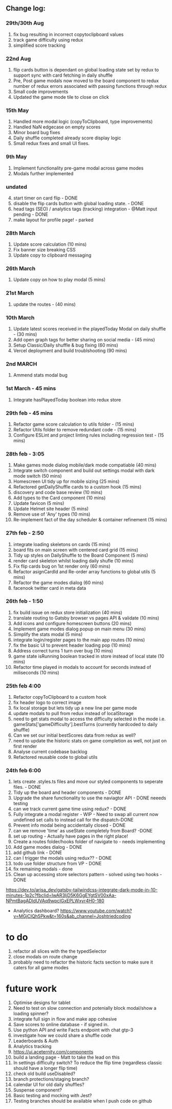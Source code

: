 ## Change log: 


### 29th/30th Aug 
1) fix bug resulting in incorrect copytoclipboard values
2) track game difficulty using redux
3) simplified score tracking

### 22nd Aug 

1) flip cards button is dependant on global loading state set by redux to support sync with card fetching in daily shuffle
2) Pre, Post game modals now moved to the board component to redux number of redux errors associated with passing functions through redux
3) Small code improvements 
4) Updated the game mode tile to close on click
### 15th May 

1) Handled more modal logic (copyToClipboard, type improvements)
2) Handled NaN edgecase on empty scores
3) Minor board bug fixes
4) Daily shuffle completed already score display logic
5) Small redux fixes and small UI fixes. 

### 9th May 

1) Implement functionality pre-game modal across game modes
2) Modals further implemented

### undated

4) start timer on card flip - DONE
3) disable the flip cards button with global loading state. - DONE
6) head tags (SEO) / analytics tags (tracking) integration - @Matt input pending  - DONE
10) make layout for profile page! - parked

### 28th March

1) Update score calculation (10 mins)
2) Fix banner size breaking CSS
3) Update copy to clipboard messaging

### 26th March

1) Update copy on how to play modal (5 mins)
 

### 21st March

1) update the routes - (40 mins)

### 10th March 

1) Update latest scores received in the playedToday Modal on daily shuffle - (30 mins)
2) Add open graph tags for better sharing on social media - (45 mins)
3) Setup Classic/Daily shuffle & bug fixing (60 mins)
4) Vercel deployment and build troublshooting (90 mins)

### 2nd MARCH

1) Ammend stats modal bug

### 1st March - 45 mins 

1) Integrate hasPlayedToday boolean into redux store

### 29th feb - 45 mins 

1) Refactor game score calculation to utils folder - (15 mins)
2) Refactor Utils folder to remove redundant code - (15 mins)
3) Configure ESLint and project linting rules including regression test  - (15 mins)

### 28th feb - 3:05

1) Make games mode dialog mobile/dark mode compatiable (40 mins)
2) Integrate switch component and build out settings modal with dark mode switch (50 mins)
3) Homescreen UI tidy up for mobile sizing (25 mins)
4) Refactored getDailyShuffle cards to a custom hook (15 mins)
5) discovery and code base review (10 mins)
6) Add types to the Card component (10 mins)
7) Update favicon (5 mins)
8) Update Helmet site header (5 mins)
9) Remove use of 'Any' types (10 mins)
10) Re-implement fact of the day scheduler & container refinement (15 mins)

### 27th feb - 2:50

1) integrate loading skeletons on cards (15 mins)
2) board fits on main screen with centered card grid (15 mins)
3) Tidy up styles on DailyShuffle to the Board Component (5 mins)
4) render card skeleton whilst loading daily shufle (10 mins)
5) Fix flip cards bug on 1st render only (60 mins)
6) Refactor asignCardId and Re-order array functions to global utils (5 mins)
7) Refactor the game modes dialog (60 mins)
8) facenook twitter card in meta data

### 26th feb - 1:50

1) fix build issue on redux store initialization (40 mins)
2) translate routing to Gatsby browser vs pages API & validate (10 mins)
3) Add icons and configure homescreen buttons (20 mins)
4) Implement game modes dialog popup on main menu (30 mins)
5) Simplify the stats modal (5 mins)
6) integrate login/register pages to the main app routes (10 mins)
7) fix the basic UI to prevent header loading pop (10 mins)
8) Address correct turns 1 turn over bug (10 mins)
9) game state isRunning boolean tracked in store instead of local state (10 mins)
10) Refactor time played in modals to account for seconds instead of miliseconds (10 mins)

### 25th feb 4:00

1) Refactor copyToClipboard to a custom hook
2) fix header logo to correct image 
3) fix local storage but lets tidy up a new line per game mode
4) update modals to pull from redux instead of localStorage
5) need to get stats modal to access the difficulty selected in the mode i.e. gameStats['gameDifficulty'].bestTurns (currently hardcoded to daily shuffle)
6) Can we set our initial bestScores data from redux as well? 
7) need to update the historic stats on game completion as well, not just on first render
8) Analyse current codebase backlog
9) Refactored reusable code to global utils

 ### 24th feb 6:00

1) lets create .styles.ts files and move our styled components to seperate files. - DONE 
2) Tidy up the board and header components - DONE
3) Upgrade the share functionality to use the naviagtor API - DONE neeeds testing
4) can we track current game time using redux? - DONE
5) Fully integrate a modal register - WIP - Need to swap all current now undefined set calls to instead call for the dispatch-DONE
6) Prevent info modal being accidentally closed - DONE
7) can we remove 'time' as useState completely from Board?  -DONE 
8) set up routing - Actually have pages in the right place! 
9) Create a routes folder/hooks folder of navigate to - needs implementing 
10) Add game modes dialog  - DONE
11) add github link - DONE
12) can I trigger the modals using redux?? - DONE
13) todo use folder structure from VP - DONE 
14) fix remaining modals - done
15) Clean up accessing store selectors pattern - solved using two hooks - DONE


https://dev.to/arisa_dev/gatsby-tailwindcss-integrate-dark-mode-in-10-minutes-1p2c?fbclid=IwAR3IjD5K6GgEYgtSV00xAa-NPmtBagADldUVAq9wpcIGxEPLWxyr4H0-180


- Analytics dashboard? https://www.youtube.com/watch?v=MGjCIQh5Pkw&t=160s&ab_channel=Joshtriedcoding


# to do 
 
1) refactor all slices with the the typedSelector 
2) close modals on route change
3) probably need to refactor the historic facts section to make sure it caters for all game modes

# future work

1. Optimise designs for tablet
2. Need to test on slow connection and potenially block modal/show a loading spinner?
2. integrate full sign in flow and make app cohesive
3. Save scores to online database - if signed in.
4. Use python API and write Facts endpoint with chat gtp-3 
5. investigate how we could share a shuffle code
6. Leaderboards & Auth
8. Analytics tracking
9. https://ui.aceternity.com/components
10. build a landing page - Matt to take the lead on this
11. In settings difficulty switch? To reduce the flip time (regardless classic should have a longer flip time)
12. check old build useDisabled?
13. branch protections/staging branch? 
14. calendar UI for old daily shuffles?
15. Suspense component?
16. Basic testing and mocking with Jest?
17. Testing branches should be available when  I push code on github